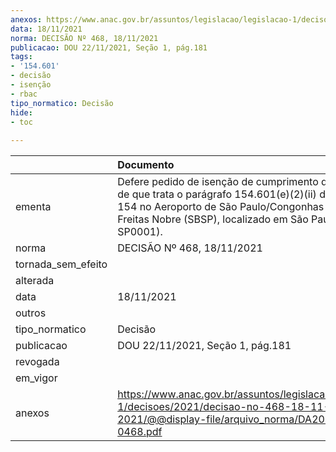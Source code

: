 ```yaml
---
anexos: https://www.anac.gov.br/assuntos/legislacao/legislacao-1/decisoes/2021/decisao-no-468-18-11-2021/@@display-file/arquivo_norma/DA2021-0468.pdf
data: 18/11/2021
norma: DECISÃO Nº 468, 18/11/2021
publicacao: DOU 22/11/2021, Seção 1, pág.181
tags:
- '154.601'
- decisão
- isenção
- rbac
tipo_normatico: Decisão
hide: 
- toc 
 
---
```


|                    | Documento                                                                                                                                                                                                                      |
|:-------------------|:-------------------------------------------------------------------------------------------------------------------------------------------------------------------------------------------------------------------------------|
| ementa             | Defere pedido de isenção de cumprimento do requisito de que trata o parágrafo 154.601(e)(2)(ii) do RBAC nº 154 no Aeroporto de São Paulo/Congonhas - Deputado Freitas Nobre (SBSP), localizado em São Paulo/SP (CIAD: SP0001). |
| norma              | DECISÃO Nº 468, 18/11/2021                                                                                                                                                                                                     |
| tornada_sem_efeito |                                                                                                                                                                                                                                |
| alterada           |                                                                                                                                                                                                                                |
| data               | 18/11/2021                                                                                                                                                                                                                     |
| outros             |                                                                                                                                                                                                                                |
| tipo_normatico     | Decisão                                                                                                                                                                                                                        |
| publicacao         | DOU 22/11/2021, Seção 1, pág.181                                                                                                                                                                                               |
| revogada           |                                                                                                                                                                                                                                |
| em_vigor           |                                                                                                                                                                                                                                |
| anexos             | https://www.anac.gov.br/assuntos/legislacao/legislacao-1/decisoes/2021/decisao-no-468-18-11-2021/@@display-file/arquivo_norma/DA2021-0468.pdf                                                                                  |